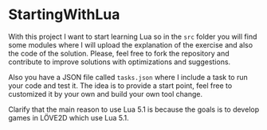 # StartingWithLua
With this project I want to start learning Lua so in the `src` folder you will find some modules where I will upload the explanation of the exercise and also the code of the solution. Please, feel free to fork the repository and contribute to improve solutions with optimizations and suggestions.

Also you have a JSON file called `tasks.json` where I include a task to run your code and test it. The idea is to provide a start point, feel free to customized it by your own and build your own tool change.

Clarify that the main reason to use Lua 5.1 is because the goals is to develop games in LÖVE2D which use Lua 5.1.